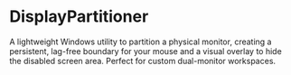 # DisplayPartitioner
A lightweight Windows utility to partition a physical monitor, creating a persistent, lag-free boundary for your mouse and a visual overlay to hide the disabled screen area. Perfect for custom dual-monitor workspaces.
